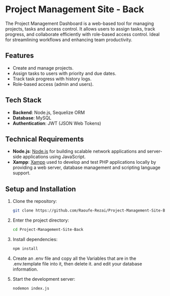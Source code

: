 # Project Management Site - Back 

The Project Management Dashboard is a web-based tool for managing projects, tasks and access control. It allows users to assign tasks, track progress, and collaborate efficiently with role-based access control. Ideal for streamlining workflows and enhancing team productivity.

## Features
- Create and manage projects.
- Assign tasks to users with priority and due dates.
- Track task progress with history logs.
- Role-based access (admin and users).

## Tech Stack
- **Backend**: Node.js, Sequelize ORM
- **Database**: MySQL
- **Authentication**: JWT (JSON Web Tokens)

## Technical Requirements
- **Node.js**: [Node.js](https://nodejs.org/en) for building scalable network applications and server-side applications using JavaScript.
- **Xampp**: [Xampp](https://www.apachefriends.org/) used to develop and test PHP applications locally by providing a web server, database management and scripting language support.

## Setup and Installation
   
1. Clone the repository:
    ```bash
    git clone https://github.com/Raoufe-Rezai/Project-Management-Site-Back.git
    ```

2. Enter the project directory:
    ```bash
    cd Project-Management-Site-Back
    ```

3. Install dependencies:
    ```bash
    npm install
    ```
4.  Create an .env file and copy all the Variables that are in the .env.template file into it, then delete it. and edit your database information.

5. Start the development server:
    ```bash
    nodemon index.js
    ```